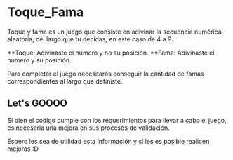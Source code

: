 # Toque_Fama
Toque y fama es un juego que consiste en adivinar la secuencia numérica aleatoria, del largo que tu decidas, en este caso de 4 a 9.

**Toque: Adivinaste el número y no su posición.
**Fama: Adivinaste el número y su posición.

Para completar el juego necesitarás conseguir la cantidad de famas correspondientes al largo que definiste.

## Let's GOOOO
Si bien el código cumple con los requerimientos para llevar a cabo el juego, es necesaria una mejora en sus procesos de validación.

Espero les sea de utilidad esta información y sí les es posible realicen mejoras :D
